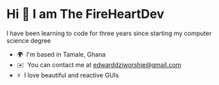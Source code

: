 Hi 👋 I am The FireHeartDev
=======================

I have been learning to code for three years since starting my computer science degree

*   🌍  I'm based in Tamale, Ghana
*   ✉️  You can contact me at [edwarddziworshie@gmail.com](mailto:edwarddziworshie@gmail.com)
*   ⚡  I love beautiful and reactive GUIs


